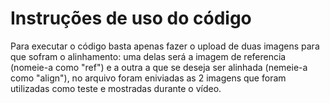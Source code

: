# Instruções de uso do código

Para executar o código basta apenas fazer o upload de duas imagens para que sofram o alinhamento:
uma delas será a imagem de referencia (nomeie-a como "ref") e a outra a que se deseja ser 
alinhada (nemeie-a como "align"), no arquivo foram eniviadas as 2 imagens que foram utilizadas
como teste e mostradas durante o vídeo.
